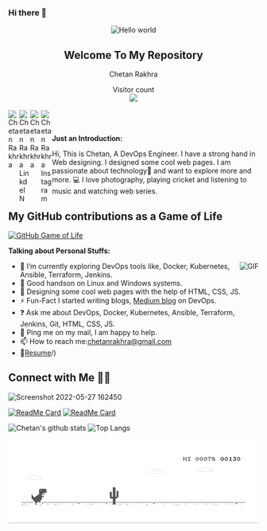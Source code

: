 ### Hi there 👋  

<!--
**chetanrakhra/chetanrakhra** is a ✨ _special_ ✨ repository because its `README.md` (this file) appears on your GitHub profile.

Here are some ideas to get you started:

- 🔭 I’m currently working on ...
- 🌱 I’m currently learning ...

- 🤔 I’m looking for help with ...
- 💬 Ask me about ...
- 📫 How to reach me: ...
-  Pronouns: ...
- ⚡ Fun fact: ...
-->
<p align="center">
 
 
 <img src="https://raw.githubusercontent.com/sagar-viradiya/sagar-viradiya/master/resources/banner.png" alt="Hello world">

 
 <h2 align="center">Welcome To My Repository</h2>
 <p align="center">Chetan Rakhra </p>
</p>





<p align="center"> 
  Visitor count<br>
  <img src="https://profile-counter.glitch.me/chetanrakhra/count.svg" />
</p>



<a href="https://twitter.com/">
<img align="left" alt="Chetan Rakhra" | Twitter" width="22px" src="https://cdn.jsdelivr.net/npm/simple-icons@v3/icons/twitter.svg" />
</a>
<a href="https://www.linkedin.com/in/chetan-rakhra-8126bb145/">
<img align="left" alt="Chetan Rakhra LinkdeIN" width="22px" src="https://cdn.jsdelivr.net/npm/simple-icons@v3/icons/linkedin.svg" />
</a>
<a href="https://t.me/ 7">
<img align="left" alt="Chetan Rakhra" width="22px" src="https://cdn.jsdelivr.net/npm/simple-icons@v3/icons/telegram.svg" />
</a>
<a href="https://www.instagram.com/el_resistant/">
<img align="left" alt="Chetan Rakhra Instagram" width="22px" src="https://cdn.jsdelivr.net/npm/simple-icons@v3/icons/instagram.svg" />
</a>


<br >
<br />

**Just an Introduction:**

Hi, This is Chetan, A DevOps Engineer. I have a strong hand in Web designing. I designed some cool web pages. I am passionate about technology🚀 and want to explore more and more. 💻 I love photography, playing cricket and listening to music and watching web series.


## My GitHub contributions as a Game of Life
[![GitHub Game of Life](https://github4life.herokuapp.com/chetanrakhra.gif?z=6)](https://github4life.herokuapp.com/chetanrakhra)




**Talking about Personal Stuffs:**
  
  <img align="right" alt="GIF" src="https://media.giphy.com/media/836HiJc7pgzy8iNXCn/giphy.gif" />

- 👀 I’m currently exploring DevOps tools like, Docker, Kubernetes, Ansible, Terraform, Jenkins.
- 🌱 Good handson on Linux and Windows systems.                                                                                            
- 👯 Designing some cool web pages with the help of HTML, CSS, JS.
- ⚡️ Fun-Fact I started writing blogs, [Medium blog](https://medium.com/@chetxn) on DevOps.
- ❓  Ask me about DevOps, Docker, Kubernetes, Ansible, Terraform, Jenkins, Git, HTML, CSS, JS.
- 💬 Ping me on my mail, I am happy to help.
- 📫 How to reach me:chetanrakhra@gmail.com
- 📝[Resume]()/)



## Connect with Me 🤝🏻


![Screenshot 2022-05-27 162450](https://user-images.githubusercontent.com/58957605/170687728-100a9ce3-49f5-4c38-b877-ba7a56e66c75.jpg)




</p>


[![ReadMe Card](https://github-readme-stats.vercel.app/api/pin/?username=chetanrakhra&repo=Python-flask-blog&theme=tokyonight)](https://github.com/chetanrakhra/Python-flask-blog)
[![ReadMe Card](https://github-readme-stats.vercel.app/api/pin/?username=chetanrakhra&repo=Newspaper-Reading&theme=tokyonight)](https://github.com/chetanrakhra/Newspaper-Reading)
                 
![Chetan's github stats](https://github-readme-stats.vercel.app/api?username=chetanrakhra&show_icons=true&theme=tokyonight)
![Top Langs](https://github-readme-stats.vercel.app/api/top-langs/?username=chetanrakhra&theme=tokyonight)

                 
![Dino](https://raw.githubusercontent.com/praveenscience/praveenscience/master/dino.gif)
